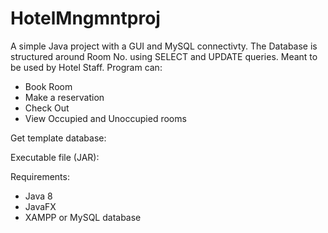 # HotelMngmntproj

A simple Java project with a GUI and MySQL connectivty. The Database is structured around Room No. using SELECT and UPDATE queries.
Meant to be used by Hotel Staff.
Program can:
* Book Room
* Make a reservation
* Check Out
* View Occupied and Unoccupied rooms

Get template database:

Executable file (JAR):

Requirements:
* Java 8
* JavaFX
* XAMPP or MySQL database
